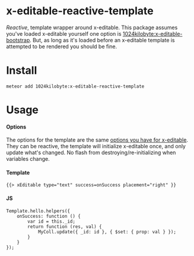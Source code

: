 x-editable-reactive-template
===========================
*Reactive*, template wrapper around x-editable.
This package assumes you've loaded x-editable yourself one option is [1024kilobyte:x-editable-bootstrap](https://github.com/1024kilobyte/meteor-x-editable-bootstrap). But, as long as it's loaded before an x-editable template is attempted to be rendered you should be fine.

# Install

```
meteor add 1024kilobyte:x-editable-reactive-template
```

# Usage

#### Options

The options for the template are the same [options you have for x-editable](http://vitalets.github.io/x-editable/docs.html#editable).
They can be reactive, the template will initialize x-editable once, and only update what's changed. No flash from destroying/re-initializing when variables change.

#### Template
    {{> xEditable type="text" success=onSuccess placement="right" }}

#### JS
    Template.hello.helpers({
        onSuccess: function () {
            var id = this._id;
            return function (res, val) {
                MyColl.update({ _id: id }, { $set: { prop: val } });
            }
        }
    });
